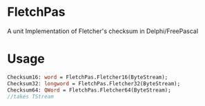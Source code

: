 # FletchPas
A unit Implementation of Fletcher's checksum in Delphi/FreePascal 
# Usage
```pascal
Checksum16: word = FletchPas.Fletcher16(ByteStream);
Checksum32: longword = FletchPas.Fletcher32(ByteStream);
Checksum64: QWord = FletchPas.Fletcher64(ByteStream);
//takes TStream
```
